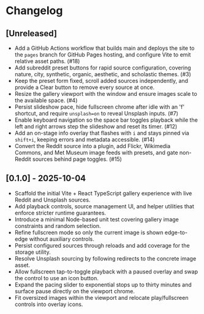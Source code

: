 # Changelog

## [Unreleased]

- Add a GitHub Actions workflow that builds main and deploys the site to the `pages` branch for GitHub Pages hosting, and configure Vite to emit relative asset paths. (#18)
- Add subreddit preset buttons for rapid source configuration, covering nature, city, synthetic, organic, aesthetic, and scholastic themes. (#3)
- Keep the preset form fixed, scroll added sources independently, and provide a Clear button to remove every source at once.
- Resize the gallery viewport with the window and ensure images scale to the available space. (#4)
- Persist slideshow pace, hide fullscreen chrome after idle with an 'f' shortcut, and require `unsplash=on` to reveal Unsplash inputs. (#7)
- Enable keyboard navigation so the space bar toggles playback while the left and right arrows step the slideshow and reset its timer. (#12)
- Add an on-stage info overlay that flashes with `i` and stays pinned via `shift+i`, keeping errors and metadata accessible. (#14)
- Convert the Reddit source into a plugin, add Flickr, Wikimedia Commons, and Met Museum image feeds with presets, and gate non-Reddit sources behind page toggles. (#15)

## [0.1.0] - 2025-10-04

- Scaffold the initial Vite + React TypeScript gallery experience with live Reddit and Unsplash sources.
- Add playback controls, source management UI, and helper utilities that enforce stricter runtime guarantees.
- Introduce a minimal Node-based unit test covering gallery image constraints and random selection.
- Refine fullscreen mode so only the current image is shown edge-to-edge without auxiliary controls.
- Persist configured sources through reloads and add coverage for the storage utility.
- Resolve Unsplash sourcing by following redirects to the concrete image asset.
- Allow fullscreen tap-to-toggle playback with a paused overlay and swap the control to use an icon button.
- Expand the pacing slider to exponential stops up to thirty minutes and surface pause directly on the viewport chrome.
- Fit oversized images within the viewport and relocate play/fullscreen controls into overlay icons.
